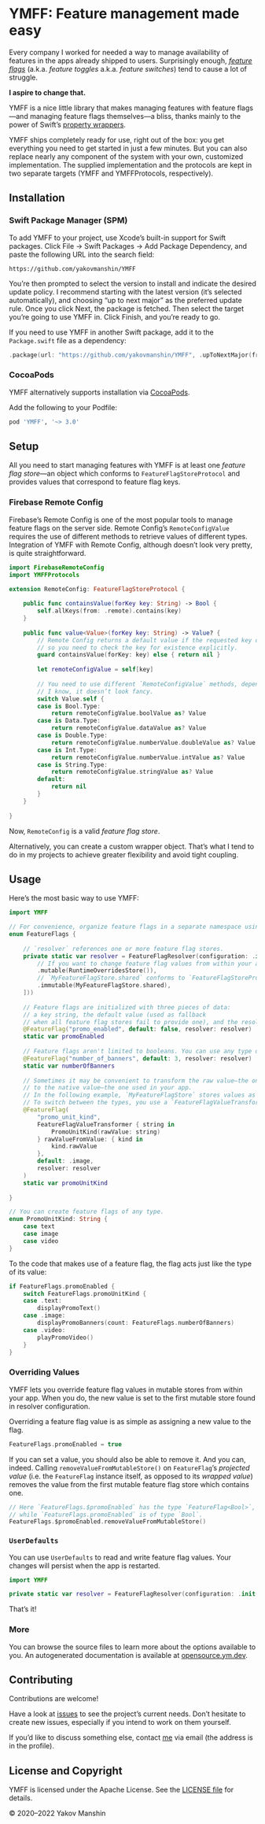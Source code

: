 # YMFF: Feature management made easy

Every company I worked for needed a way to manage availability of features in the apps already shipped to users. Surprisingly enough, [*feature flags*](https://en.wikipedia.org/wiki/Feature_toggle) (a.k.a. *feature toggles* a.k.a. *feature switches*) tend to cause a lot of struggle.

**I aspire to change that.**

YMFF is a nice little library that makes managing features with feature flags—and managing feature flags themselves—a bliss, thanks mainly to the power of Swift’s [property wrappers](https://docs.swift.org/swift-book/LanguageGuide/Properties.html#ID617).

YMFF ships completely ready for use, right out of the box: you get everything you need to get started in just a few minutes. But you can also replace nearly any component of the system with your own, customized implementation. The supplied implementation and the protocols are kept in two separate targets (YMFF and YMFFProtocols, respectively).

## Installation

### Swift Package Manager (SPM)
To add YMFF to your project, use Xcode’s built-in support for Swift packages. Click File → Swift Packages → Add Package Dependency, and paste the following URL into the search field:

```
https://github.com/yakovmanshin/YMFF
```

You’re then prompted to select the version to install and indicate the desired update policy. I recommend starting with the latest version (it’s selected automatically), and choosing “up to next major” as the preferred update rule. Once you click Next, the package is fetched. Then select the target you’re going to use YMFF in. Click Finish, and you’re ready to go.

If you need to use YMFF in another Swift package, add it to the `Package.swift` file as a dependency:

```swift
.package(url: "https://github.com/yakovmanshin/YMFF", .upToNextMajor(from: "3.0.0"))
```

### CocoaPods
YMFF alternatively supports installation via [CocoaPods](https://youtu.be/iEAjvNRdZa0).

Add the following to your Podfile:

```ruby
pod 'YMFF', '~> 3.0'
```

## Setup
All you need to start managing features with YMFF is at least one *feature flag store*—an object which conforms to `FeatureFlagStoreProtocol` and provides values that correspond to feature flag keys.

### Firebase Remote Config
Firebase’s Remote Config is one of the most popular tools to manage feature flags on the server side. Remote Config’s `RemoteConfigValue` requires the use of different methods to retrieve values of different types. Integration of YMFF with Remote Config, although doesn’t look very pretty, is quite straightforward.

```swift
import FirebaseRemoteConfig
import YMFFProtocols

extension RemoteConfig: FeatureFlagStoreProtocol {
    
    public func containsValue(forKey key: String) -> Bool {
        self.allKeys(from: .remote).contains(key)
    }
    
    public func value<Value>(forKey key: String) -> Value? {
        // Remote Config returns a default value if the requested key doesn’t exist,
        // so you need to check the key for existence explicitly.
        guard containsValue(forKey: key) else { return nil }
        
        let remoteConfigValue = self[key]
        
        // You need to use different `RemoteConfigValue` methods, depending on the return type.
        // I know, it doesn’t look fancy.
        switch Value.self {
        case is Bool.Type:
            return remoteConfigValue.boolValue as? Value
        case is Data.Type:
            return remoteConfigValue.dataValue as? Value
        case is Double.Type:
            return remoteConfigValue.numberValue.doubleValue as? Value
        case is Int.Type:
            return remoteConfigValue.numberValue.intValue as? Value
        case is String.Type:
            return remoteConfigValue.stringValue as? Value
        default:
            return nil
        }
    }
    
}
```

Now, `RemoteConfig` is a valid *feature flag store*.

Alternatively, you can create a custom wrapper object. That’s what I tend to do in my projects to achieve greater flexibility and avoid tight coupling.

## Usage
Here’s the most basic way to use YMFF:

```swift
import YMFF

// For convenience, organize feature flags in a separate namespace using an enum.
enum FeatureFlags {
    
    // `resolver` references one or more feature flag stores.
    private static var resolver = FeatureFlagResolver(configuration: .init(stores: [
        // If you want to change feature flag values from within your app, you’ll need at least one mutable store.
        .mutable(RuntimeOverridesStore()),
        // `MyFeatureFlagStore.shared` conforms to `FeatureFlagStoreProtocol`.
        .immutable(MyFeatureFlagStore.shared),
    ]))
    
    // Feature flags are initialized with three pieces of data:
    // a key string, the default value (used as fallback
    // when all feature flag stores fail to provide one), and the resolver.
    @FeatureFlag("promo_enabled", default: false, resolver: resolver)
    static var promoEnabled
    
    // Feature flags aren't limited to booleans. You can use any type of value.
    @FeatureFlag("number_of_banners", default: 3, resolver: resolver)
    static var numberOfBanners
    
    // Sometimes it may be convenient to transform the raw value—the one you receive from the store—
    // to the native value—the one used in your app.
    // In the following example, `MyFeatureFlagStore` stores values as strings, but the app uses an enum.
    // To switch between the types, you use a `FeatureFlagValueTransformer`.
    @FeatureFlag(
        "promo_unit_kind",
        FeatureFlagValueTransformer { string in
            PromoUnitKind(rawValue: string)
        } rawValueFromValue: { kind in
            kind.rawValue
        },
        default: .image,
        resolver: resolver
    )
    static var promoUnitKind
    
}

// You can create feature flags of any type.
enum PromoUnitKind: String {
    case text
    case image
    case video
}
```

To the code that makes use of a feature flag, the flag acts just like the type of its value:

```swift
if FeatureFlags.promoEnabled {
    switch FeatureFlags.promoUnitKind {
    case .text:
        displayPromoText()
    case .image:
        displayPromoBanners(count: FeatureFlags.numberOfBanners)
    case .video:
        playPromoVideo()
    }
}
```

### Overriding Values

YMFF lets you override feature flag values in mutable stores from within your app. When you do, the new value is set to the first mutable store found in resolver configuration.

Overriding a feature flag value is as simple as assigning a new value to the flag.

```swift
FeatureFlags.promoEnabled = true
```

If you can set a value, you should also be able to remove it. And you can, indeed. Calling `removeValueFromMutableStore()` on `FeatureFlag`’s *projected value* (i.e. the `FeatureFlag` instance itself, as opposed to its *wrapped value*) removes the value from the first mutable feature flag store which contains one.

```swift
// Here `FeatureFlags.$promoEnabled` has the type `FeatureFlag<Bool>`, 
// while `FeatureFlags.promoEnabled` is of type `Bool`.
FeatureFlags.$promoEnabled.removeValueFromMutableStore()
```

### `UserDefaults`

You can use `UserDefaults` to read and write feature flag values. Your changes will persist when the app is restarted.

```swift
import YMFF

private static var resolver = FeatureFlagResolver(configuration: .init(stores: [.mutable(UserDefaultsStore())]))
```

That’s it!

### More

You can browse the source files to learn more about the options available to you. An autogenerated documentation is available at [opensource.ym.dev](https://opensource.ym.dev/YMFF/).

## Contributing
Contributions are welcome!

Have a look at [issues](https://github.com/yakovmanshin/YMFF/issues) to see the project’s current needs. Don’t hesitate to create new issues, especially if you intend to work on them yourself.

If you’d like to discuss something else, contact [me](https://github.com/yakovmanshin) via email (the address is in the profile).

## License and Copyright
YMFF is licensed under the Apache License. See the [LICENSE file](https://github.com/yakovmanshin/YMFF/blob/main/LICENSE) for details.

© 2020–2022 Yakov Manshin
